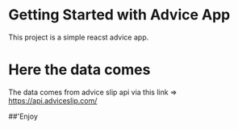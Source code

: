 # Getting Started with Advice App

This project is a simple reacst advice app.

# Here the data comes

The data comes from advice slip api via this link => https://api.adviceslip.com/

##'Enjoy
